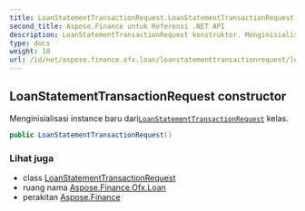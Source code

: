 ```yaml
---
title: LoanStatementTransactionRequest.LoanStatementTransactionRequest
second_title: Aspose.Finance untuk Referensi .NET API
description: LoanStatementTransactionRequest konstruktor. Menginisialisasi instance baru dariLoanStatementTransactionRequest kelas.
type: docs
weight: 10
url: /id/net/aspose.finance.ofx.loan/loanstatementtransactionrequest/loanstatementtransactionrequest/
---
```

## LoanStatementTransactionRequest constructor

Menginisialisasi instance baru dari[`LoanStatementTransactionRequest`](../) kelas.

```csharp
public LoanStatementTransactionRequest()
```

### Lihat juga

* class [LoanStatementTransactionRequest](../)
* ruang nama [Aspose.Finance.Ofx.Loan](../../loanstatementtransactionrequest/)
* perakitan [Aspose.Finance](../../../)


